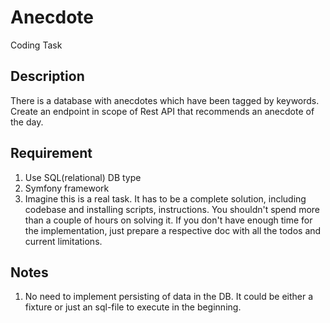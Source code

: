 # Anecdote
Coding Task
## Description
There is a database with anecdotes which have been tagged by keywords.
Create an endpoint in scope of Rest API that recommends an anecdote of the day.
## Requirement
1. Use SQL(relational) DB type
2. Symfony framework
3. Imagine this is a real task. It has to be a complete solution, including codebase and installing scripts, instructions. You shouldn't spend more than a couple of hours on solving it. If you don't have enough time for the implementation, just prepare a respective doc with all the todos and current limitations. 
## Notes
1. No need to implement persisting of data in the DB. It could be either a fixture or just an sql-file to execute in the beginning.
